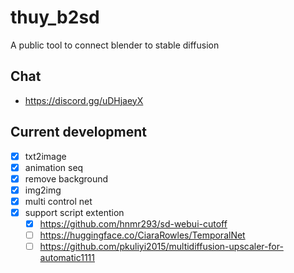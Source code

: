 # thuy_b2sd
A public tool to connect blender to stable diffusion

## Chat
- https://discord.gg/uDHjaeyX

## Current development
- [x] txt2image
- [x] animation seq
- [x] remove background
- [x] img2img
- [x] multi control net
- [x] support script extention
  - [x] https://github.com/hnmr293/sd-webui-cutoff
  - [ ] https://huggingface.co/CiaraRowles/TemporalNet
  - [ ] https://github.com/pkuliyi2015/multidiffusion-upscaler-for-automatic1111
